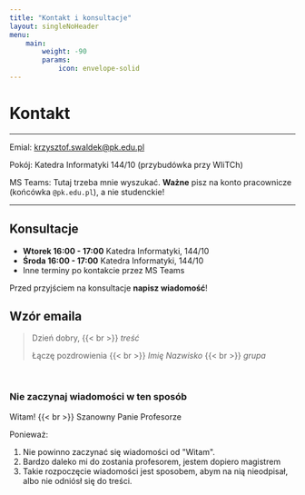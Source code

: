 ```yaml
---
title: "Kontakt i konsultacje"
layout: singleNoHeader
menu:
    main: 
        weight: -90
        params:
            icon: envelope-solid
---
```


# Kontakt

---

Emial:   krzysztof.swaldek@pk.edu.pl

Pokój:   Katedra Informatyki 144/10 (przybudówka przy WIiTCh)

MS Teams:   Tutaj trzeba mnie wyszukać. **Ważne** pisz na konto pracownicze (końcówka `@pk.edu.pl`), a nie studenckie!

---

## Konsultacje

* **Wtorek 16:00 - 17:00** Katedra Informatyki, 144/10
* **Środa 16:00 - 17:00** Katedra Informatyki, 144/10
* Inne terminy po kontakcie przez MS Teams

Przed przyjściem na konsultacje **napisz wiadomość**!


## Wzór emaila

> Dzień dobry, 
> {{< br >}}
> *treść*
> 
>
> Łączę pozdrowienia
> {{< br >}}
> *Imię Nazwisko*
> {{< br >}}
> *grupa*


 

### Nie zaczynaj wiadomości w ten sposób

Witam! {{< br >}}
Szanowny Panie Profesorze

Ponieważ:

1. Nie powinno zaczynać się wiadomości od "Witam".
2. Bardzo daleko mi do zostania profesorem, jestem dopiero magistrem
3. Takie rozpoczęcie wiadomości jest sposobem, abym na nią nieodpisał, albo nie odniósł się do treści.


 


